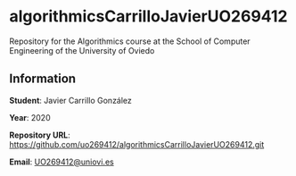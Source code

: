 # algorithmicsCarrilloJavierUO269412
Repository for the Algorithmics course at the School of Computer Engineering of the University of Oviedo

## Information
**Student**: Javier Carrillo González

**Year**: 2020

**Repository URL**: https://github.com/uo269412/algorithmicsCarrilloJavierUO269412.git

**Email**: UO269412@uniovi.es
